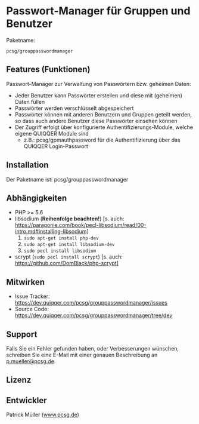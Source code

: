 Passwort-Manager für Gruppen und Benutzer
========



Paketname:

    pcsg/grouppasswordmanager


Features (Funktionen)
--------

Passwort-Manager zur Verwaltung von Passwörtern bzw. geheimen Daten:

* Jeder Benutzer kann Passwörter erstellen und diese mit (geheimen) Daten füllen
* Passwörter werden verschlüsselt abgespeichert
* Passwörter können mit anderen Benutzern und Gruppen geteilt werden, so dass auch andere Benutzer diese Passwörter einsehen können
* Der Zugriff erfolgt über konfigurierte Authentifizierungs-Module, welche eigene QUIQQER Module sind
  * z.B.: pcsg/gpmauthpassword für die Authentifizierung über das QUIQQER Login-Passwort
    

Installation
------------

Der Paketname ist: pcsg/grouppasswordmanager


Abhängigkeiten
------------

* PHP >= 5.6
* libsodium (**Reihenfolge beachten!**) [s. auch: https://paragonie.com/book/pecl-libsodium/read/00-intro.md#installing-libsodium]
  1. `sudo apt-get install php-dev`
  2. `sudo apt-get install libsodium-dev`
  3. `sudo pecl install libsodium`
* scrypt (`sudo pecl install scrypt`) [s. auch: https://github.com/DomBlack/php-scrypt]

Mitwirken
----------

- Issue Tracker:    https://dev.quiqqer.com/pcsg/grouppasswordmanager/issues
- Source Code:      https://dev.quiqqer.com/pcsg/grouppasswordmanager/tree/dev


Support
-------

Falls Sie ein Fehler gefunden haben, oder Verbesserungen wünschen,
schreiben Sie eine E-Mail mit einer genauen Beschreibung an p.mueller@pcsg.de.


Lizenz
-------


Entwickler
--------

Patrick Müller (www.pcsg.de)